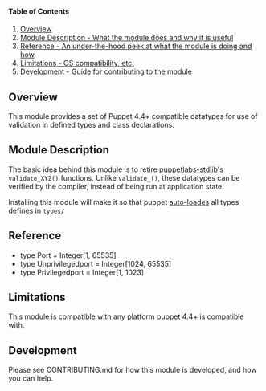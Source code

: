 #### Table of Contents

1. [Overview](#overview)
2. [Module Description - What the module does and why it is useful](#module-description)
5. [Reference - An under-the-hood peek at what the module is doing and how](#reference)
5. [Limitations - OS compatibility, etc.](#limitations)
6. [Development - Guide for contributing to the module](#development)

## Overview

This module provides a set of Puppet 4.4+ compatible datatypes for use of validation in defined types and class declarations.

## Module Description

The basic idea behind this module is to retire [puppetlabs-stdlib](https://forge.puppet.com/puppetlabs/stdlib)'s `validate_XYZ()` functions. Unlike `validate_()`, these datatypes can be verified by the compiler, instead of being run at application state.

Installing this module will make it so that puppet [auto-loades](https://docs.puppet.com/puppet/4.4/reference/release_notes.html#type-aliases) all types defines in `types/`

## Reference

* type Port = Integer[1, 65535]
* type Unprivilegedport = Integer[1024, 65535]
* type Privilegedport = Integer[1, 1023]

## Limitations

This module is compatible with any platform puppet 4.4+ is compatible with.

## Development

Please see CONTRIBUTING.md for how this module is developed, and how you can help.
